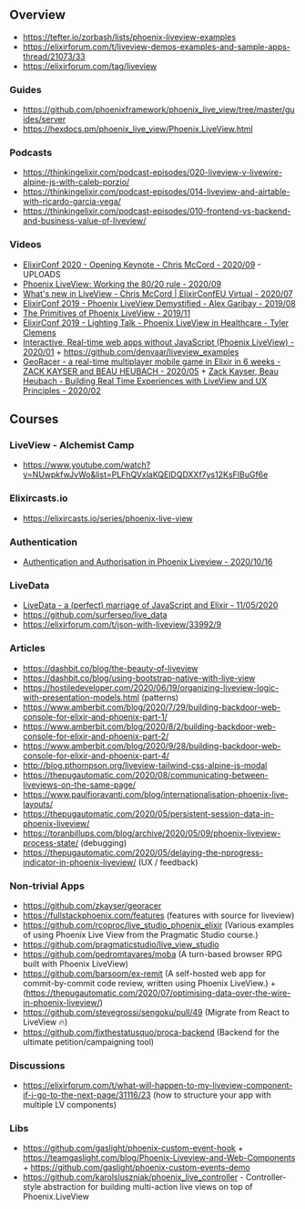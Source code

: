 ## Overview
  - https://tefter.io/zorbash/lists/phoenix-liveview-examples
  - https://elixirforum.com/t/liveview-demos-examples-and-sample-apps-thread/21073/33
  - https://elixirforum.com/tag/liveview


### Guides
  - https://github.com/phoenixframework/phoenix_live_view/tree/master/guides/server
  - https://hexdocs.pm/phoenix_live_view/Phoenix.LiveView.html


### Podcasts
  - https://thinkingelixir.com/podcast-episodes/020-liveview-v-livewire-alpine-js-with-caleb-porzio/
  - https://thinkingelixir.com/podcast-episodes/014-liveview-and-airtable-with-ricardo-garcia-vega/
  - https://thinkingelixir.com/podcast-episodes/010-frontend-vs-backend-and-business-value-of-liveview/

### Videos
  - [ElixirConf 2020 - Opening Keynote - Chris McCord - 2020/09](https://www.youtube.com/watch?v=QJkopba8yyE) - UPLOADS
  - [Phoenix LiveView: Working the 80/20 rule - 2020/09](https://www.youtube.com/watch?v=S2SzQLNRZf4)
  - [What's new in LiveView - Chris McCord | ElixirConfEU Virtual - 2020/07](https://www.youtube.com/watch?v=VU1JMg9AbLQ)
  - [ElixirConf 2019 - Phoenix LiveView Demystified - Alex Garibay - 2019/08](https://www.youtube.com/watch?v=9eOo8hSbMAc)
  - [The Primitives of Phoenix LiveView - 2019/11](https://www.youtube.com/watch?v=gPSXxtgmyB8)
  - [ElixirConf 2019 - Lighting Talk - Phoenix LiveView in Healthcare - Tyler Clemens](https://www.youtube.com/watch?v=3SWksXENYJg&t=1s)
  - [Interactive, Real-time web apps without JavaScript (Phoenix LiveView) - 2020/01](https://www.youtube.com/watch?v=W28SJZUkQAc) + https://github.com/denvaar/liveview_examples
  - [GeoRacer - a real-time multiplayer mobile game in Elixir in 6 weeks - ZACK KAYSER and BEAU HEUBACH - 2020/05](https://youtu.be/5DGUqcd-HWQ) + [Zack Kayser, Beau Heubach - Building Real Time Experiences with LiveView and UX Principles - 2020/02](https://youtu.be/cMFZbYBPfqA)


## Courses

### LiveView - Alchemist Camp
  - https://www.youtube.com/watch?v=NUwpkfwJvWo&list=PLFhQVxlaKQElDQDXXf7ys12KsFIBuGf6e


### Elixircasts.io
  - https://elixircasts.io/series/phoenix-live-view

### Authentication
  - [Authentication and Authorisation in Phoenix Liveview - 2020/10/16](https://www.leanpanda.com/blog/authentication-and-authorisation-in-phoenix-liveview/?s=09)

### LiveData
  - [LiveData - a (perfect) marriage of JavaScript and Elixir - 11/05/2020](https://www.youtube.com/watch?v=fvNy9bh8_vs)
  - https://github.com/surferseo/live_data
  - https://elixirforum.com/t/json-with-liveview/33992/9


### Articles
  - https://dashbit.co/blog/the-beauty-of-liveview
  - https://dashbit.co/blog/using-bootstrap-native-with-live-view
  - https://hostiledeveloper.com/2020/06/19/organizing-liveview-logic-with-presentation-models.html (patterns)
  - https://www.amberbit.com/blog/2020/7/29/building-backdoor-web-console-for-elixir-and-phoenix-part-1/
  - https://www.amberbit.com/blog/2020/8/2/building-backdoor-web-console-for-elixir-and-phoenix-part-2/
  - https://www.amberbit.com/blog/2020/9/28/building-backdoor-web-console-for-elixir-and-phoenix-part-4/
  - http://blog.pthompson.org/liveview-tailwind-css-alpine-js-modal
  - https://thepugautomatic.com/2020/08/communicating-between-liveviews-on-the-same-page/
  - https://www.paulfioravanti.com/blog/internationalisation-phoenix-live-layouts/
  - https://thepugautomatic.com/2020/05/persistent-session-data-in-phoenix-liveview/
  - https://toranbillups.com/blog/archive/2020/05/09/phoenix-liveview-process-state/ (debugging)
  - https://thepugautomatic.com/2020/05/delaying-the-nprogress-indicator-in-phoenix-liveview/ (UX / feedback)

### Non-trivial Apps
  - https://github.com/zkayser/georacer
  - https://fullstackphoenix.com/features (features with source for liveview)
  - https://github.com/rcoproc/live_studio_phoenix_elixir (Various examples of using Phoenix Live View from the Pragmatic Studio course.)
  - https://github.com/pragmaticstudio/live_view_studio
  - https://github.com/pedromtavares/moba (A turn-based browser RPG built with Phoenix LiveView)
  - https://github.com/barsoom/ex-remit (A self-hosted web app for commit-by-commit code review, written using Phoenix LiveView.) + (https://thepugautomatic.com/2020/07/optimising-data-over-the-wire-in-phoenix-liveview/)
  - https://github.com/stevegrossi/sengoku/pull/49 (Migrate from React to LiveView 🔥)
  - https://github.com/fixthestatusquo/proca-backend (Backend for the ultimate petition/campaigning tool)


### Discussions
  - https://elixirforum.com/t/what-will-happen-to-my-liveview-component-if-i-go-to-the-next-page/31116/23
    (how to structure your app with multiple LV components)


### Libs
  - https://github.com/gaslight/phoenix-custom-event-hook + https://teamgaslight.com/blog/Phoenix-Liveview-and-Web-Components + https://github.com/gaslight/phoenix-custom-events-demo
  - https://github.com/karolsluszniak/phoenix_live_controller - Controller-style abstraction for building multi-action live views on top of Phoenix.LiveView